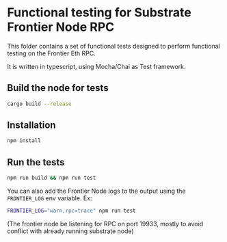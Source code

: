 # Functional testing for Substrate Frontier Node RPC

This folder contains a set of functional tests designed to perform functional testing on the Frontier Eth RPC.

It is written in typescript, using Mocha/Chai as Test framework.


## Build the node for tests

```bash
cargo build --release
```

## Installation

```bash
npm install
```

## Run the tests

```bash
npm run build && npm run test
```

You can also add the Frontier Node logs to the output using the `FRONTIER_LOG` env variable. Ex:

```bash
FRONTIER_LOG="warn,rpc=trace" npm run test
```

(The frontier node be listening for RPC on port 19933, mostly to avoid conflict with already running substrate node)
